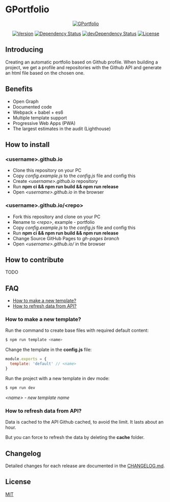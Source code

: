 # GPortfolio

<p align="center">
    <a href="https://github.com/GPortfolio/GPortfolio">
        <img src="https://raw.githubusercontent.com/GPortfolio/GPortfolio/master/assets/upstream/logo.png" alt="GPortfolio">
    </a>
</p>
<p align="center">
    <a href="https://github.com/GPortfolio/GPortfolio" rel="nofollow"><img src="https://img.shields.io/github/package-json/v/GPortfolio/GPortfolio.svg" alt="Version"></a>
    <a href="https://david-dm.org/GPortfolio/GPortfolio" rel="nofollow"><img src="https://david-dm.org/GPortfolio/GPortfolio.svg" alt="Dependency Status"></a>
    <a href="https://david-dm.org/GPortfolio/GPortfolio?type=dev" rel="nofollow"><img src="https://david-dm.org/GPortfolio/GPortfolio/dev-status.svg" alt="devDependency Status"></a>
    <a href="https://github.com/GPortfolio/GPortfolio" rel="nofollow"><img src="https://img.shields.io/github/license/GPortfolio/GPortfolio.svg" alt="License"></a>
</p>

## Introducing
Creating an automatic portfolio based on Github profile. When building a project, we get a profile
and repositories with the Github API and generate an html file based on the chosen one.

## Benefits
- Open Graph
- Documented code
- Webpack + babel + es6
- Multiple template support
- Progressive Web Apps (PWA)
- The largest estimates in the audit (Lighthouse)

## How to install
### \<username>.github.io
- Clone this repository on your PC
- Copy *config.example.js* to the *config.js* file and config this
- Create *\<username>.github.io* repository
- Run **npm ci && npm run build && npm run release**
- Open *\<username>.github.io* in the browser

### \<username>.github.io/\<repo>
- Fork this repository and clone on your PC
- Rename to *\<repo>*, example - portfolio
- Copy *config.example.js* to the *config.js* file and config this
- Run **npm ci && npm run build && npm run release**
- Change Source GitHub Pages to *gh-pages branch*
- Open *\<username>.github.io/<repo>* in the browser

## How to contribute
TODO

## FAQ
- [How to make a new template?](#how-to-make-a-new-template)
- [How to refresh data from API?](#how-to-refresh-data-from-api)

### How to make a new template?
Run the command to create base files with required default content:
```bash
$ npm run template <name>
```

Change the template in the **config.js** file:
```js
module.exports = {
  template: 'default' // <name> 
}
```

Run the project with a new template in dev mode:
```bash
$ npm run dev
```

*\<name> - new template name*

### How to refresh data from API?
Data is cached to the API Github cached, to avoid the limit. It lasts about an hour.

But you can force to refresh the data by deleting the **cache** folder.

## Changelog
Detailed changes for each release are documented in the [CHANGELOG.md](https://github.com/GPortfolio/GPortfolio/blob/master/CHANGELOG.md).

## License
[MIT](https://opensource.org/licenses/MIT)
